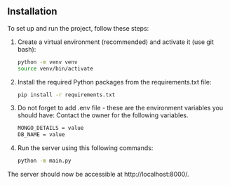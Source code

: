 ## Installation

To set up and run the project, follow these steps:

1. Create a virtual environment (recommended) and activate it (use git bash):
   ```bash
   python -m venv venv
   source venv/bin/activate
   ```
2. Install the required Python packages from the requirements.txt file:
   ```bash
   pip install -r requirements.txt
   ```
3. Do not forget to add .env file - these are the environment variables you should have: 
    Contact the owner for the following variables.
   ```bash
   MONGO_DETAILS = value
   DB_NAME = value
   ```
2. Run the server using this following commands:
   ```bash
   python -m main.py
   ```
The server should now be accessible at http://localhost:8000/.
